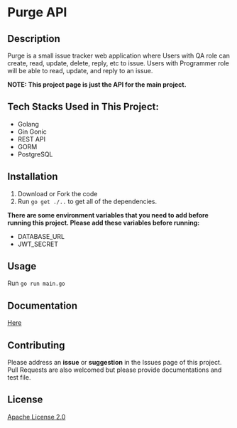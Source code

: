 # Purge API
## Description
Purge is a small issue tracker web application where Users with QA role can create, read, update, delete, reply, etc to issue. Users with Programmer role will be able to read, update, and reply to an issue.

**NOTE: This project page is just the API for the main project.**

## Tech Stacks Used in This Project:
- Golang
- Gin Gonic
- REST API
- GORM
- PostgreSQL

## Installation
1. Download or Fork the code
2. Run `go get ./..` to get all of the dependencies.

**There are some environment variables that you need to add before running this project. Please add these variables before running:**
* DATABASE_URL
* JWT_SECRET

## Usage
Run `go run main.go`

## Documentation
[Here](https://vaerrwenn.github.io/issue-tracker-back/)

## Contributing
Please address an **issue** or **suggestion** in the Issues page of this project. Pull Requests are also welcomed but please provide documentations and test file.

## License
[Apache License 2.0](https://choosealicense.com/licenses/apache-2.0/)
